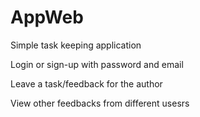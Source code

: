 # AppWeb

Simple task keeping application

Login or sign-up with password and email

Leave a task/feedback for the author

View other feedbacks from different usesrs

